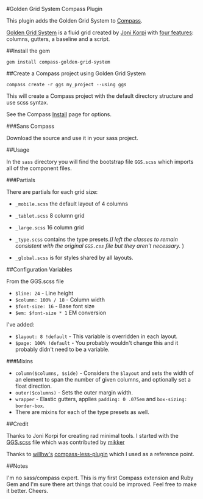 #Golden Grid System Compass Plugin

This plugin adds the Golden Grid System to [Compass](http://compass-style.org).

[Golden Grid System](http://goldengridsystem.com) is a fluid grid created by [Joni Korpi](http://jonikorpi.com) with
[four features](http://goldengridsystem.com/#features): columns, gutters, a baseline and a script.

##Install the gem

`gem install compass-golden-grid-system`

##Create a Compass project using Golden Grid System

`compass create -r ggs my_project --using ggs`

This will create a Compass project with the default directory structure
and use scss syntax.

See the Compass [Install](http://compass-style.org/install) page for
options.

###Sans Compass

Download the source and use it in your sass project.

##Usage

In the `sass` directory you will find the bootstrap file `GGS.scss`
which imports all of the component files.

###Partials

There are partials for each grid size:

- `_mobile.scss` the default layout of 4 columns
- `_tablet.scss` 8 column grid
- `_large.scss` 16 column grid

- `_type.scss` contains the type presets.(_I left the classes to remain consistent with the original `GGS.css` file but they aren't necessary._
)
- `_global.scss` is for styles shared by all layouts.

##Configuration Variables

From the GGS.scss file

- `$line: 24` - Line height
- `$column: 100% / 18` - Column width
- `$font-size: 16` - Base font size
- `$em: $font-size * 1` EM conversion

I've added:

- `$layout: 8 !default` - This variable is overridden in each layout.
- `$page: 100% !default` - You probably wouldn't change this and it
probably didn't need to be a variable.

###Mixins

- `column($columns, $side)` - Considers the `$layout` and sets the width of an element to span the number of given columns, and optionally set a float direction.
- `outer($columns)` - Sets the outer margin width.
- `wrapper` - Elastic gutters, applies `padding: 0 .075em` and `box-sizing:
  border-box`.
- There are mixins for each of the type presets as well.

##Credit

Thanks to Joni Korpi for creating rad minimal tools. I started with the [GGS.scss](http://github.com/jonikorpi/Golden-Grid-System/blob/master/GGS.scss)
file which was contributed by [mikker](http://github.com/mikker)

Thanks to [willhw's](http://github.com/willhw) [compass-less-plugin](http://github.com/willhw/compass-less-plugin) which I used as a reference point.

##Notes

I'm no sass/compass expert. This is my first Compass extension and Ruby Gem and I'm sure there art things that could
be improved. Feel free to make it better. Cheers.
